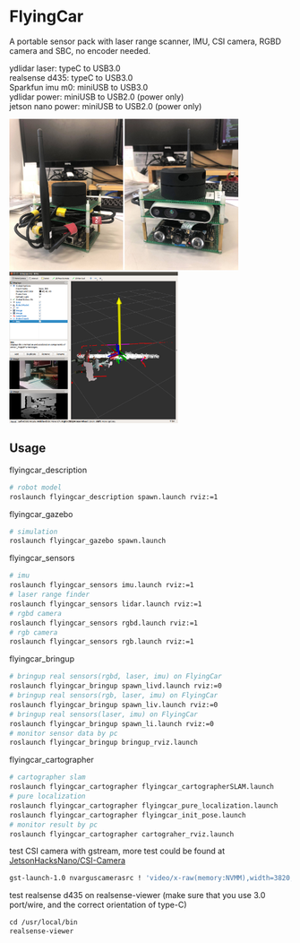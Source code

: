 # FlyingCar
A portable sensor pack with laser range scanner, IMU, CSI camera, RGBD camera and SBC, no encoder needed.  

ydlidar laser: typeC to USB3.0  
realsense d435: typeC to USB3.0  
Sparkfun imu m0: miniUSB to USB3.0  
ydlidar power: miniUSB to USB2.0 (power only)   
jetson nano power: miniUSB to USB2.0 (power only)   

<img src="https://github.com/shannon112/FlyingCar/blob/master/flyingcar_bringup/result/device_back.jpg" height=270/> <img src="https://github.com/shannon112/FlyingCar/blob/master/flyingcar_bringup/result/device_front.jpg" height=270/> <img src="https://github.com/shannon112/FlyingCar/blob/master/flyingcar_bringup/result/real_rviz.png" height=270/>

## Usage  
flyingcar_description
```bash
# robot model
roslaunch flyingcar_description spawn.launch rviz:=1
```
flyingcar_gazebo
```bash
# simulation
roslaunch flyingcar_gazebo spawn.launch
```
flyingcar_sensors
```bash
# imu 
roslaunch flyingcar_sensors imu.launch rviz:=1
# laser range finder
roslaunch flyingcar_sensors lidar.launch rviz:=1
# rgbd camera
roslaunch flyingcar_sensors rgbd.launch rviz:=1
# rgb camera
roslaunch flyingcar_sensors rgb.launch rviz:=1
```
flyingcar_bringup
```bash
# bringup real sensors(rgbd, laser, imu) on FlyingCar
roslaunch flyingcar_bringup spawn_livd.launch rviz:=0
# bringup real sensors(rgb, laser, imu) on FlyingCar
roslaunch flyingcar_bringup spawn_liv.launch rviz:=0
# bringup real sensors(laser, imu) on FlyingCar
roslaunch flyingcar_bringup spawn_li.launch rviz:=0
# monitor sensor data by pc
roslaunch flyingcar_bringup bringup_rviz.launch
```
flyingcar_cartographer
```bash
# cartographer slam
roslaunch flyingcar_cartographer flyingcar_cartographerSLAM.launch  
# pure localization
roslaunch flyingcar_cartographer flyingcar_pure_localization.launch
roslaunch flyingcar_cartographer flyingcar_init_pose.launch
# monitor result by pc
roslaunch flyingcar_cartographer cartograher_rviz.launch
```
test CSI camera with gstream, more test could be found at [JetsonHacksNano/CSI-Camera](https://github.com/JetsonHacksNano/CSI-Camera)
```bash
gst-launch-1.0 nvarguscamerasrc ! 'video/x-raw(memory:NVMM),width=3820, height=2464, framerate=21/1, format=NV12' ! nvvidconv flip-method=0 ! 'video/x-raw,width=960, height=616' ! nvvidconv ! nvegltransform ! nveglglessink -e
```
test realsense d435 on realsense-viewer (make sure that you use 3.0 port/wire, and the correct orientation of type-C)
```
cd /usr/local/bin
realsense-viewer 
```
